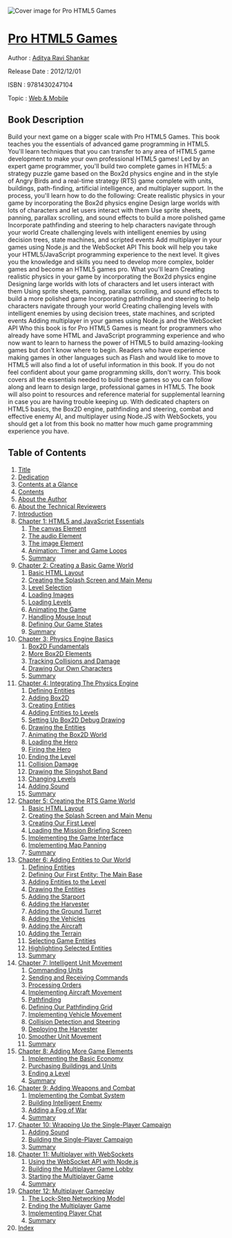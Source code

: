 ![Cover image for Pro HTML5 Games](https://imgdetail.ebookreading.net/cover/cover/web_mobile/EB9781430247104.jpg)

[Pro HTML5 Games](https://ebookreading.net/view/book/Pro+HTML5+Games-EB9781430247104_1.html "Pro HTML5 Games")
====================================================================================================================

Author : [Aditya Ravi Shankar](https://ebookreading.net/search/author/Aditya+Ravi+Shankar)

Release Date : 2012/12/01

ISBN : 9781430247104

Topic : [Web & Mobile](https://ebookreading.net/search/category/web-mobile)

Book Description
-----------------

Build your next game on a bigger scale with Pro HTML5 Games. This book teaches you the essentials of advanced game programming in HTML5. You'll learn techniques that you can transfer to any area of HTML5 game development to make your own professional HTML5 games!
Led by an expert game programmer, you'll build two complete games in HTML5: a strategy puzzle game based on the Box2d physics engine and in the style of Angry Birds and a real-time strategy (RTS) game complete with units, buildings, path-finding, artificial intelligence, and multiplayer support. In the process, you'll learn how to do the following:
Create realistic physics in your game by incorporating the Box2d physics engine
Design large worlds with lots of characters and let users interact with them
Use sprite sheets, panning, parallax scrolling, and sound effects to build a more polished game
Incorporate pathfinding and steering to help characters navigate through your world
Create challenging levels with intelligent enemies by using decision trees, state machines, and scripted events
Add multiplayer in your games using Node.js and the WebSocket API
This book will help you take your HTML5/JavaScript programming experience to the next level. It gives you the knowledge and skills you need to develop more complex, bolder games and become an HTML5 games pro.
What you'll learn
Creating realistic physics in your game by incorporating the Box2d physics engine
Designing large worlds with lots of characters and let users interact with them
Using sprite sheets, panning, parallax scrolling, and sound effects to build a more polished game
Incorporating pathfinding and steering to help characters navigate through your world
Creating challenging levels with intelligent enemies by using decision trees, state machines, and scripted events
Adding multiplayer in your games using Node.js and the WebSocket API
Who this book is for
Pro HTML5 Games is meant for programmers who already have some HTML and JavaScript programming experience and who now want to learn to harness the power of HTML5 to build amazing-looking games but don't know where to begin.
Readers who have experience making games in other languages such as Flash and would like to move to HTML5 will also find a lot of useful information in this book.
If you do not feel confident about your game programming skills, don't worry. This book covers all the essentials needed to build these games so you can follow along and learn to design large, professional games in HTML5. The book will also point to resources and reference material for supplemental learning in case you are having trouble keeping up.
With dedicated chapters on HTML5 basics, the Box2D engine, pathfinding and steering, combat and effective enemy AI, and multiplayer using Node.JS with WebSockets, you should get a lot from this book no matter how much game programming experience you have.
              
Table of Contents
-----------------

1. [Title](https://ebookreading.net/view/book/Pro+HTML5+Games-EB9781430247104_2.html)
1. [Dedication](https://ebookreading.net/view/book/Pro+HTML5+Games-EB9781430247104_4.html)
1. [Contents at a Glance](https://ebookreading.net/view/book/Pro+HTML5+Games-EB9781430247104_5.html)
1. [Contents](https://ebookreading.net/view/book/Pro+HTML5+Games-EB9781430247104_6.html)
1. [About the Author](https://ebookreading.net/view/book/Pro+HTML5+Games-EB9781430247104_7.html)
1. [About the Technical Reviewers](https://ebookreading.net/view/book/Pro+HTML5+Games-EB9781430247104_8.html)
1. [Introduction](https://ebookreading.net/view/book/Pro+HTML5+Games-EB9781430247104_9.html)
1. [Chapter 1: HTML5 and JavaScript Essentials](https://ebookreading.net/view/book/Pro+HTML5+Games-EB9781430247104_10.html)
    1. [The canvas Element](https://ebookreading.net/view/book/Pro+HTML5+Games-EB9781430247104_10.html#Sec1)
    1. [The audio Element](https://ebookreading.net/view/book/Pro+HTML5+Games-EB9781430247104_10.html#Sec8)
    1. [The image Element](https://ebookreading.net/view/book/Pro+HTML5+Games-EB9781430247104_10.html#Sec9)
    1. [Animation: Timer and Game Loops](https://ebookreading.net/view/book/Pro+HTML5+Games-EB9781430247104_10.html#Sec12)
    1. [Summary](https://ebookreading.net/view/book/Pro+HTML5+Games-EB9781430247104_10.html#Sec14)
1. [Chapter 2: Creating a Basic Game World](https://ebookreading.net/view/book/Pro+HTML5+Games-EB9781430247104_11.html)
    1. [Basic HTML Layout](https://ebookreading.net/view/book/Pro+HTML5+Games-EB9781430247104_11.html#Sec1)
    1. [Creating the Splash Screen and Main Menu](https://ebookreading.net/view/book/Pro+HTML5+Games-EB9781430247104_11.html#Sec2)
    1. [Level Selection](https://ebookreading.net/view/book/Pro+HTML5+Games-EB9781430247104_11.html#Sec3)
    1. [Loading Images](https://ebookreading.net/view/book/Pro+HTML5+Games-EB9781430247104_11.html#Sec4)
    1. [Loading Levels](https://ebookreading.net/view/book/Pro+HTML5+Games-EB9781430247104_11.html#Sec5)
    1. [Animating the Game](https://ebookreading.net/view/book/Pro+HTML5+Games-EB9781430247104_11.html#Sec6)
    1. [Handling Mouse Input](https://ebookreading.net/view/book/Pro+HTML5+Games-EB9781430247104_11.html#Sec7)
    1. [Defining Our Game States](https://ebookreading.net/view/book/Pro+HTML5+Games-EB9781430247104_11.html#Sec8)
    1. [Summary](https://ebookreading.net/view/book/Pro+HTML5+Games-EB9781430247104_11.html#Sec9)
1. [Chapter 3: Physics Engine Basics](https://ebookreading.net/view/book/Pro+HTML5+Games-EB9781430247104_12.html)
    1. [Box2D Fundamentals](https://ebookreading.net/view/book/Pro+HTML5+Games-EB9781430247104_12.html#Sec1)
    1. [More Box2D Elements](https://ebookreading.net/view/book/Pro+HTML5+Games-EB9781430247104_12.html#Sec7)
    1. [Tracking Collisions and Damage](https://ebookreading.net/view/book/Pro+HTML5+Games-EB9781430247104_12.html#Sec13)
    1. [Drawing Our Own Characters](https://ebookreading.net/view/book/Pro+HTML5+Games-EB9781430247104_12.html#Sec15)
    1. [Summary](https://ebookreading.net/view/book/Pro+HTML5+Games-EB9781430247104_12.html#Sec16)
1. [Chapter 4: Integrating The Physics Engine](https://ebookreading.net/view/book/Pro+HTML5+Games-EB9781430247104_13.html)
    1. [Defining Entities](https://ebookreading.net/view/book/Pro+HTML5+Games-EB9781430247104_13.html#Sec1)
    1. [Adding Box2D](https://ebookreading.net/view/book/Pro+HTML5+Games-EB9781430247104_13.html#Sec2)
    1. [Creating Entities](https://ebookreading.net/view/book/Pro+HTML5+Games-EB9781430247104_13.html#Sec3)
    1. [Adding Entities to Levels](https://ebookreading.net/view/book/Pro+HTML5+Games-EB9781430247104_13.html#Sec4)
    1. [Setting Up Box2D Debug Drawing](https://ebookreading.net/view/book/Pro+HTML5+Games-EB9781430247104_13.html#Sec5)
    1. [Drawing the Entities](https://ebookreading.net/view/book/Pro+HTML5+Games-EB9781430247104_13.html#Sec6)
    1. [Animating the Box2D World](https://ebookreading.net/view/book/Pro+HTML5+Games-EB9781430247104_13.html#Sec7)
    1. [Loading the Hero](https://ebookreading.net/view/book/Pro+HTML5+Games-EB9781430247104_13.html#Sec8)
    1. [Firing the Hero](https://ebookreading.net/view/book/Pro+HTML5+Games-EB9781430247104_13.html#Sec9)
    1. [Ending the Level](https://ebookreading.net/view/book/Pro+HTML5+Games-EB9781430247104_13.html#Sec10)
    1. [Collision Damage](https://ebookreading.net/view/book/Pro+HTML5+Games-EB9781430247104_13.html#Sec11)
    1. [Drawing the Slingshot Band](https://ebookreading.net/view/book/Pro+HTML5+Games-EB9781430247104_13.html#Sec12)
    1. [Changing Levels](https://ebookreading.net/view/book/Pro+HTML5+Games-EB9781430247104_13.html#Sec13)
    1. [Adding Sound](https://ebookreading.net/view/book/Pro+HTML5+Games-EB9781430247104_13.html#Sec14)
    1. [Summary](https://ebookreading.net/view/book/Pro+HTML5+Games-EB9781430247104_13.html#Sec17)
1. [Chapter 5: Creating the RTS Game World](https://ebookreading.net/view/book/Pro+HTML5+Games-EB9781430247104_14.html)
    1. [Basic HTML Layout](https://ebookreading.net/view/book/Pro+HTML5+Games-EB9781430247104_14.html#Sec1)
    1. [Creating the Splash Screen and Main Menu](https://ebookreading.net/view/book/Pro+HTML5+Games-EB9781430247104_14.html#Sec2)
    1. [Creating Our First Level](https://ebookreading.net/view/book/Pro+HTML5+Games-EB9781430247104_14.html#Sec3)
    1. [Loading the Mission Briefing Screen](https://ebookreading.net/view/book/Pro+HTML5+Games-EB9781430247104_14.html#Sec4)
    1. [Implementing the Game Interface](https://ebookreading.net/view/book/Pro+HTML5+Games-EB9781430247104_14.html#Sec5)
    1. [Implementing Map Panning](https://ebookreading.net/view/book/Pro+HTML5+Games-EB9781430247104_14.html#Sec6)
    1. [Summary](https://ebookreading.net/view/book/Pro+HTML5+Games-EB9781430247104_14.html#Sec7)
1. [Chapter 6: Adding Entities to Our World](https://ebookreading.net/view/book/Pro+HTML5+Games-EB9781430247104_15.html)
    1. [Defining Entities](https://ebookreading.net/view/book/Pro+HTML5+Games-EB9781430247104_15.html#Sec1)
    1. [Defining Our First Entity: The Main Base](https://ebookreading.net/view/book/Pro+HTML5+Games-EB9781430247104_15.html#Sec2)
    1. [Adding Entities to the Level](https://ebookreading.net/view/book/Pro+HTML5+Games-EB9781430247104_15.html#Sec3)
    1. [Drawing the Entities](https://ebookreading.net/view/book/Pro+HTML5+Games-EB9781430247104_15.html#Sec4)
    1. [Adding the Starport](https://ebookreading.net/view/book/Pro+HTML5+Games-EB9781430247104_15.html#Sec5)
    1. [Adding the Harvester](https://ebookreading.net/view/book/Pro+HTML5+Games-EB9781430247104_15.html#Sec6)
    1. [Adding the Ground Turret](https://ebookreading.net/view/book/Pro+HTML5+Games-EB9781430247104_15.html#Sec7)
    1. [Adding the Vehicles](https://ebookreading.net/view/book/Pro+HTML5+Games-EB9781430247104_15.html#Sec8)
    1. [Adding the Aircraft](https://ebookreading.net/view/book/Pro+HTML5+Games-EB9781430247104_15.html#Sec9)
    1. [Adding the Terrain](https://ebookreading.net/view/book/Pro+HTML5+Games-EB9781430247104_15.html#Sec10)
    1. [Selecting Game Entities](https://ebookreading.net/view/book/Pro+HTML5+Games-EB9781430247104_15.html#Sec11)
    1. [Highlighting Selected Entities](https://ebookreading.net/view/book/Pro+HTML5+Games-EB9781430247104_15.html#Sec12)
    1. [Summary](https://ebookreading.net/view/book/Pro+HTML5+Games-EB9781430247104_15.html#Sec13)
1. [Chapter 7: Intelligent Unit Movement](https://ebookreading.net/view/book/Pro+HTML5+Games-EB9781430247104_16.html)
    1. [Commanding Units](https://ebookreading.net/view/book/Pro+HTML5+Games-EB9781430247104_16.html#Sec1)
    1. [Sending and Receiving Commands](https://ebookreading.net/view/book/Pro+HTML5+Games-EB9781430247104_16.html#Sec2)
    1. [Processing Orders](https://ebookreading.net/view/book/Pro+HTML5+Games-EB9781430247104_16.html#Sec3)
    1. [Implementing Aircraft Movement](https://ebookreading.net/view/book/Pro+HTML5+Games-EB9781430247104_16.html#Sec4)
    1. [Pathfinding](https://ebookreading.net/view/book/Pro+HTML5+Games-EB9781430247104_16.html#Sec5)
    1. [Defining Our Pathfinding Grid](https://ebookreading.net/view/book/Pro+HTML5+Games-EB9781430247104_16.html#Sec6)
    1. [Implementing Vehicle Movement](https://ebookreading.net/view/book/Pro+HTML5+Games-EB9781430247104_16.html#Sec7)
    1. [Collision Detection and Steering](https://ebookreading.net/view/book/Pro+HTML5+Games-EB9781430247104_16.html#Sec8)
    1. [Deploying the Harvester](https://ebookreading.net/view/book/Pro+HTML5+Games-EB9781430247104_16.html#Sec9)
    1. [Smoother Unit Movement](https://ebookreading.net/view/book/Pro+HTML5+Games-EB9781430247104_16.html#Sec10)
    1. [Summary](https://ebookreading.net/view/book/Pro+HTML5+Games-EB9781430247104_16.html#Sec11)
1. [Chapter 8: Adding More Game Elements](https://ebookreading.net/view/book/Pro+HTML5+Games-EB9781430247104_17.html)
    1. [Implementing the Basic Economy](https://ebookreading.net/view/book/Pro+HTML5+Games-EB9781430247104_17.html#Sec1)
    1. [Purchasing Buildings and Units](https://ebookreading.net/view/book/Pro+HTML5+Games-EB9781430247104_17.html#Sec5)
    1. [Ending a Level](https://ebookreading.net/view/book/Pro+HTML5+Games-EB9781430247104_17.html#Sec10)
    1. [Summary](https://ebookreading.net/view/book/Pro+HTML5+Games-EB9781430247104_17.html#Sec13)
1. [Chapter 9: Adding Weapons and Combat](https://ebookreading.net/view/book/Pro+HTML5+Games-EB9781430247104_18.html)
    1. [Implementing the Combat System](https://ebookreading.net/view/book/Pro+HTML5+Games-EB9781430247104_18.html#Sec1)
    1. [Building Intelligent Enemy](https://ebookreading.net/view/book/Pro+HTML5+Games-EB9781430247104_18.html#Sec6)
    1. [Adding a Fog of War](https://ebookreading.net/view/book/Pro+HTML5+Games-EB9781430247104_18.html#Sec7)
    1. [Summary](https://ebookreading.net/view/book/Pro+HTML5+Games-EB9781430247104_18.html#Sec11)
1. [Chapter 10: Wrapping Up the Single-Player Campaign](https://ebookreading.net/view/book/Pro+HTML5+Games-EB9781430247104_19.html)
    1. [Adding Sound](https://ebookreading.net/view/book/Pro+HTML5+Games-EB9781430247104_19.html#Sec1)
    1. [Building the Single-Player Campaign](https://ebookreading.net/view/book/Pro+HTML5+Games-EB9781430247104_19.html#Sec6)
    1. [Summary](https://ebookreading.net/view/book/Pro+HTML5+Games-EB9781430247104_19.html#Sec10)
1. [Chapter 11: Multiplayer with WebSockets](https://ebookreading.net/view/book/Pro+HTML5+Games-EB9781430247104_20.html)
    1. [Using the WebSocket API with Node.js](https://ebookreading.net/view/book/Pro+HTML5+Games-EB9781430247104_20.html#Sec1)
    1. [Building the Multiplayer Game Lobby](https://ebookreading.net/view/book/Pro+HTML5+Games-EB9781430247104_20.html#Sec5)
    1. [Starting the Multiplayer Game](https://ebookreading.net/view/book/Pro+HTML5+Games-EB9781430247104_20.html#Sec9)
    1. [Summary](https://ebookreading.net/view/book/Pro+HTML5+Games-EB9781430247104_20.html#Sec12)
1. [Chapter 12: Multiplayer Gameplay](https://ebookreading.net/view/book/Pro+HTML5+Games-EB9781430247104_21.html)
    1. [The Lock-Step Networking Model](https://ebookreading.net/view/book/Pro+HTML5+Games-EB9781430247104_21.html#Sec1)
    1. [Ending the Multiplayer Game](https://ebookreading.net/view/book/Pro+HTML5+Games-EB9781430247104_21.html#Sec4)
    1. [Implementing Player Chat](https://ebookreading.net/view/book/Pro+HTML5+Games-EB9781430247104_21.html#Sec8)
    1. [Summary](https://ebookreading.net/view/book/Pro+HTML5+Games-EB9781430247104_21.html#Sec9)
1. [Index](https://ebookreading.net/view/book/Pro+HTML5+Games-EB9781430247104_22.html)
